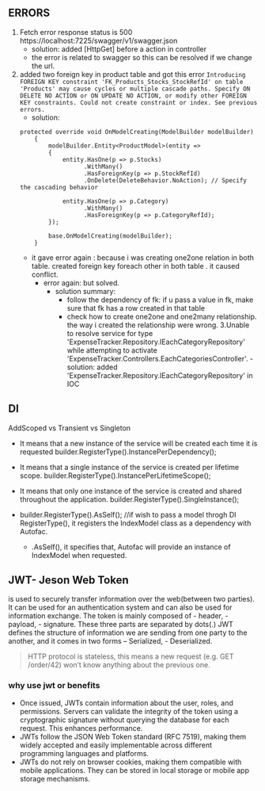 ﻿## ERRORS
1. Fetch error response status is 500 https://localhost:7225/swagger/v1/swagger.json
	- solution: added [HttpGet] before a action in controller
	- the error is related to swagger so this can be resolved if we change the url.
2. added two foreign key in product table and got this error `Introducing FOREIGN KEY constraint 'FK_Products_Stocks_StockRefId' on table 'Products' may cause cycles or multiple cascade paths. Specify ON DELETE NO ACTION or ON UPDATE NO ACTION, or modify other FOREIGN KEY constraints.
Could not create constraint or index. See previous errors.`
	- solution: 
	```
	protected override void OnModelCreating(ModelBuilder modelBuilder)
        {
            modelBuilder.Entity<ProductModel>(entity =>
            {
                entity.HasOne(p => p.Stocks)
                      .WithMany()
                      .HasForeignKey(p => p.StockRefId)
                      .OnDelete(DeleteBehavior.NoAction); // Specify the cascading behavior

                entity.HasOne(p => p.Category)
                      .WithMany()
                      .HasForeignKey(p => p.CategoryRefId);
            });

            base.OnModelCreating(modelBuilder);
        }
    ```
    - it gave error again : because i was creating one2one relation in both table. created foreign key foreach other in both table . it caused conflict.
        - error again: but solved. 
            - solution summary: 
                - follow the dependency of fk: if u pass a value in fk, make sure that fk has a row created in that table
                - check how to create one2one and one2many relationship. the way i created the relationship were wrong.
3.Unable to resolve service for type 'ExpenseTracker.Repository.IEachCategoryRepository' while attempting to activate 'ExpenseTracker.Controllers.EachCategoriesController'.
    -solution: added 'ExpenseTracker.Repository.IEachCategoryRepository' in IOC
## DI 
AddScoped vs Transient vs Singleton
- It means that a new instance of the service will be created each time it is requested
    builder.RegisterType<MyService>().InstancePerDependency(); 
- It means that a single instance of the service is created per lifetime scope.
    builder.RegisterType<MyScopedService>().InstancePerLifetimeScope(); 
- It means that only one instance of the service is created and shared throughout the application.
    builder.RegisterType<MySingletonService>().SingleInstance(); 

- builder.RegisterType<IndexModel>().AsSelf(); //if wish to pass a model throgh DI
    RegisterType<IndexModel>(), it registers the IndexModel class as a dependency with Autofac.
    * .AsSelf(), it specifies that, Autofac will provide an instance of IndexModel when requested.


## JWT- Jeson Web Token
is used to securely transfer information over the web(between two parties). 
It can be used for an authentication system and can also be used for information exchange.
The token is mainly composed of 
    - header, 
    - payload, 
    - signature. These three parts are separated by dots(.)
JWT defines the structure of information we are sending from one party to the another, and it comes in two forms 
    – Serialized, 
    - Deserialized. 
>HTTP protocol is stateless, this means a new request (e.g. GET /order/42) won’t know anything about the previous one.

### why use jwt or benefits
- Once issued, JWTs contain information about the user, roles, and permissions. Servers can validate the integrity of the token using a cryptographic signature without querying the database for each request. This enhances performance.
- JWTs follow the JSON Web Token standard (RFC 7519), making them widely accepted and easily implementable across different programming languages and platforms.
- JWTs do not rely on browser cookies, making them compatible with mobile applications. They can be stored in local storage or mobile app storage mechanisms.



